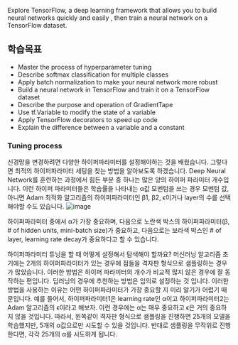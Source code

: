Explore TensorFlow, a deep learning framework that allows you to build neural networks quickly and easily
, then train a neural network on a TensorFlow dataset.

## 학습목표

- Master the process of hyperparameter tuning
- Describe softmax classification for multiple classes
- Apply batch normalization to make your neural network more robust
- Build a neural network in TensorFlow and train it on a TensorFlow dataset
- Describe the purpose and operation of GradientTape
- Use tf.Variable to modify the state of a variable
- Apply TensorFlow decorators to speed up code
- Explain the difference between a variable and a constant

### Tuning process
신경망을 변경하려면 다양한 하이퍼파라미터를 설정해야하는 것을 배웠습니다. 
 그렇다면 최적의 하이퍼파라미터 세팅을 찾는 방법을 알아보도록 하겠습니다.
Deep Neural Network를 훈련하는 과정에서 힘든 부분 중 하나는 많은 양의 하이퍼 파라미터 개수입니다.
이런 하이퍼 파라미터들은 학습률을 나타내는 α값 모멘텀을 쓰는 경우 모멘텀 값, 아니면 Adam 최적화 알고리즘의 하이퍼파라미터인 β1, β2, ϵ이거나 layer의 수를 선택해야할 수도 있습니다.
![image](https://github.com/ellieso/coursera-deep-learning-specialization/assets/83899219/a5de6b9e-5c6a-4222-b221-6155e3c6ffd2)

하이퍼파라미터 중에서 α가 가장 중요하며, 다음으로 노란색 박스의 하이퍼파라미터(β, # of hidden units, mini-batch size)가 중요하고, 다음으로는 보라색 박스인 # of layer, learning rate decay가 중요하다고 할 수 있습니다.

하이퍼파라미터 튜닝을 할 때 어떻게 설정해서 탐색해야 할까요?
머신러닝 알고리즘 초기에는 2개의 하이퍼파라미터가 있는 경우에 점들을 격자판 형식으로 샘플링하는 경우가 많았습니다. 이러한 방법은 하이퍼 파라미터의 개수가
비교적 많지 않은 경우에 잘 동작하는 편입니다.
딥러닝의 경우에 추천하는 방법은 임의로 설정하는 것 입니다. 이러한 방법을 사용하는 이유는 어떤 하이퍼파라미터가 가장 중요할 지 미리 알기가 어렵기 때문입니다.
예를 들어서, 하이퍼파라미터1은 learning rate인 α이고 하이퍼파라미터2는 Adam 알고리즘의 ϵ이라고 해보자.
이런 경우에는 α는 매우 중요하고 ϵ은 거의 중요하지 않을 것입니다. 
따라서, 왼쪽같이 격자판 형식으로 샘플링을 진행하면 25개의 모델을 학습했지만, 5개의 α값으로만 시도할 수 있을 것입니다. 
반대로 샘플링을 무작위로 진행한다면, 각각 25개의 α를 시도하게 됩니다.
